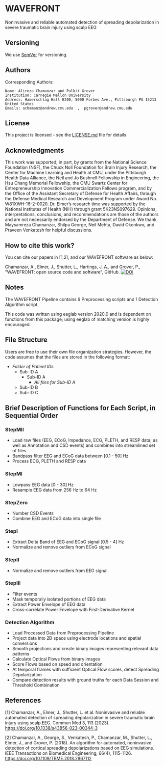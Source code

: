 # WAVEFRONT
Noninvasive and reliable automated detection of spreading depolarization in severe traumatic brain injury using scalp EEG


## Versioning

We use [SemVer](http://semver.org/) for versioning. 

## Authors

Corresponding Authors: 

    Name: Alireza Chamanzar and Pulkit Grover  
    Institution: Carnegie Mellon University  
    Address: Hamerschlag Hall B200, 5000 Forbes Ave., Pittsburgh PA 15213 United States  
    Emails: achamanz@andrew.cmu.edu  ,  pgrover@andrew.cmu.edu 
   

## License

This project is licensed - see the [LICENSE.md](LICENSE.md) file for details

## Acknowledgments

This work was supported, in part, by grants from the National Science Foundation (NSF), the Chuck Noll Foundation for Brain Injury Research, the Center for Machine Learning and Health at CMU, under the Pittsburgh Health Data Alliance, the Neil and Jo Bushnell Fellowship in Engineering, the Hsu Chang Memorial Fellowship, the CMU Swartz Center for Entrepreneurship Innovation Commercialization Fellows program, and by the Office of the Assistant Secretary of Defense for Health Affairs, through the Defense Medical Research and Development Program under Award No. W81XWH-16-2-0020. Dr. Elmer’s research time was supported by the National Institutes of Health (NIH) through grant 5K23NS097629. Opinions, interpretations, conclusions, and recommendations are those of the authors and are not necessarily endorsed by the Department of Defense. We thank Maysamreza Chamanzar, Shilpa George, Neil Mehta, David Okonkwo, and Praveen Venkatesh for helpful discussions.

## How to cite this work?

You can cite our papers in [1,2], and our WAVEFRONT software as below:

Chamanzar, A., Elmer, J., Shutter, L., Hartings, J. A., and Grover, P., "WAVEFRONT: open source code and software", GitHub. [![DOI](https://zenodo.org/badge/XXXXX.svg)](https://zenodo.org/badge/latestdoi/XXXXX)

## Notes

The WAVEFRONT Pipeline contains 6 Preprocessing scripts and 1 Detection Algorithm script. 

This code was written using eeglab version 2020.0 and is dependent on functions from this package; using eeglab of matching version is highly encouraged. 

## File Structure 
Users are free to use their own file organization strategies. However, the code assumes that the files are stored in the following format:

- *Folder of Patient IDs*
   - Sub-ID A
     - Sub-ID A
	    - *All files for Sub-ID A*
   - Sub-ID B
   - Sub-ID C

## Brief Description of Functions for Each Script, in Sequential Order
### StepMII 
- Load raw files (EEG, ECoG, Impedance, ECG, PLETH, and RESP data; as well as Annotation and CSD events) and combines into streamlined set of files
- Bandpass filter EEG and ECoG data between [0.1 - 50] Hz 
- Process ECG, PLETH and RESP data

### StepMI
- Lowpass EEG data [0 - 30] Hz 
- Resample EEG data from 256 Hz to 64 Hz

### StepZero
- Number CSD Events
- Combine EEG and ECoG data into single file 

### StepI
- Extract Delta Band of EEG and ECoG signal [0.5 - 4] Hz
- Normalize and remove outliers from ECoG signal

### StepII
- Normalize and remove outliers from EEG signal

### StepIII
- Filter events 
- Mask temporally isolated portions of EEG data
- Extract Power Envelope of EEG data
- Cross-correlate Power Envelope with First-Derivative Kernel

### Detection Algorithm 
- Load Processed Data from Preprocessing Pipeline 
- Project data into 2D space using electrode locations and spatial conversions
- Smooth projections and create binary images representing relevant data patterns
- Calculate Optical Flows from binary images 
- Score Flows based on speed and orientation
- At temporal frames with sufficient Optical Flow scores, detect Spreading Depolarization
- Compare detection results with ground truths for each Data Session and Threshold Combination 


## References

[1] Chamanzar, A., Elmer, J., Shutter, L. et al. Noninvasive and reliable automated detection of spreading depolarization in severe traumatic brain injury using scalp EEG. Commun Med 3, 113 (2023). https://doi.org/10.1038/s43856-023-00344-3

[2] Chamanzar, A., George, S., Venkatesh, P., Chamanzar, M., Shutter, L., Elmer, J., and Grover, P. (2018). An algorithm for automated, noninvasive detection of cortical spreading depolarizations based on EEG simulations. IEEE Transactions on Biomedical Engineering, 66(4), 1115-1126. https://doi.org/10.1109/TBME.2018.2867112
